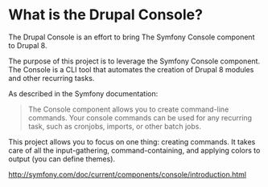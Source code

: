 # What is the Drupal Console?

The Drupal Console is an effort to bring The Symfony Console component to Drupal 8.

The purpose of this project is to leverage the Symfony Console component. The Console is a CLI tool that automates the creation of Drupal 8 modules and other recurring tasks.

As described in the Symfony documentation:
> The Console component allows you to create command-line commands. Your console commands can be used for any recurring task, such as cronjobs, imports, or other batch jobs.

This project allows you to focus on one thing: creating commands. It takes care of all the input-gathering,  command-containing, and applying colors to output (you can define themes).

http://symfony.com/doc/current/components/console/introduction.html

